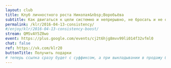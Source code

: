 ```yaml
---
layout: club
title: Клуб личностного роста Николая&nbsp;Воробьёва
subtitle: Как двигаться к цели системно и непрерывно, не бросать и не останавливаться
permalink: /klr/2016-04-13-consistency/
#/enjoy/klr/2016-04-13-consistency-boost/
stream: QMSvAY5Z0wo
event: https://plus.google.com/events/cj2t6hjg8mvv99li014f32vfml0
chat: false
ref: https://vk.com/klr20
buttonTitle: Получить подарки
# теперь ссылка сразу будет с суффиксом, а при выкладывании в продажу будем добавлять ещё и пару секретных букв в конце
---
```

